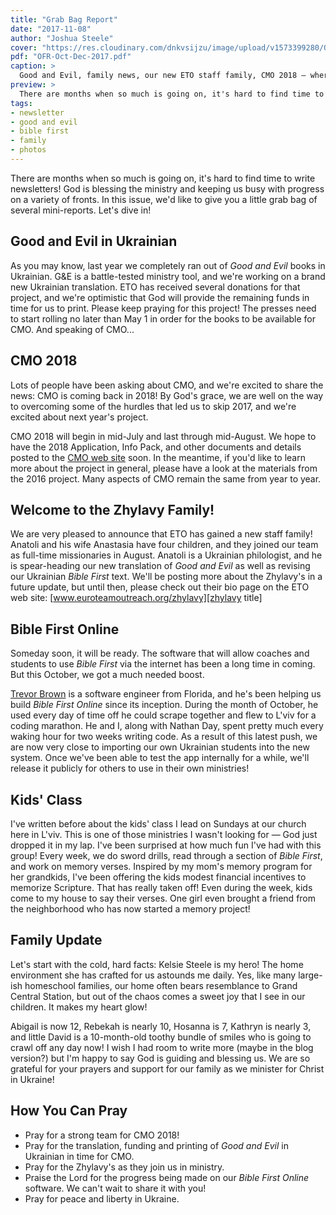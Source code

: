 ```yaml
---
title: "Grab Bag Report"
date: "2017-11-08"
author: "Joshua Steele"
cover: "https://res.cloudinary.com/dnkvsijzu/image/upload/v1573399280/OFReport/2017-11-08-grab-bag-report/grab-bag-cover-2000w_qwgkyh.jpg"
pdf: "OFR-Oct-Dec-2017.pdf"
caption: >
  Good and Evil, family news, our new ETO staff family, CMO 2018 — where do I start? Two pages never seems enough to fit in all the news.  But this time, I'm going to try...
preview: >
  There are months when so much is going on, it's hard to find time to write newsletters! God is blessing the ministry and keeping us busy with progress on a variety of fronts. In this issue, we'd like to give you a little grab bag of several mini-reports. Let's dive in!
tags:
- newsletter
- good and evil
- bible first
- family
- photos
---
```


There are months when so much is going on, it's hard to find time to write newsletters! God is blessing the ministry and keeping us busy with progress on a variety of fronts. In this issue, we'd like to give you a little grab bag of several mini-reports. Let's dive in!

<article-callout content="OFR-Oct-Dec-2017.pdf" :download="true" />

<article-image publicId="OFReport/2017-11-08-grab-bag-report/ge-cover-250h_vpmdua" height="250" />

## Good and Evil in Ukrainian

As you may know, last year we completely ran out of *Good and Evil* books in Ukrainian. G&E is a battle-tested ministry tool, and we're working on a brand new Ukrainian translation. ETO has received several donations for that project, and we're optimistic that God will provide the remaining funds in time for us to print. Please keep praying for this project! The presses need to start rolling no later than May 1 in order for the books to be available for CMO. And speaking of CMO...

## CMO 2018

Lots of people have been asking about CMO, and we're excited to share the news: CMO is coming back in 2018! By God's grace, we are well on the way to overcoming some of the hurdles that led us to skip 2017, and we're excited about next year's project.

CMO 2018 will begin in mid-July and last through mid-August. We hope to have the 2018 Application, Info Pack, and other documents and details posted to the [CMO web site][cmo title] soon. In the meantime, if you'd like to learn more about the project in general, please have a look at the materials from the 2016 project. Many aspects of CMO remain the same from year to year.

<article-spacer />
<article-svg name="cmo-logo" width="350" link="https://cmoproject.org/" alt="Carpathian Mountain Outreach" margin="t" />
<article-spacer />

## Welcome to the Zhylavy Family!

We are very pleased to announce that ETO has gained a new staff family! Anatoli and his wife Anastasia have four children, and they joined our team as full-time missionaries in August. Anatoli is a Ukrainian philologist, and he is spear-heading our new translation of *Good and Evil* as well as revising our Ukrainian *Bible First* text. We'll be posting more about the Zhylavy's in a future update, but until then, please check out their bio page on the ETO web site: [www.euroteamoutreach.org/zhylavy][zhylavy title]

<article-image publicId="OFReport/2017-11-08-grab-bag-report/zhylavy-family-2000w_deouc0" width="768" caption="Anatoli and Anastasia along with their four children: Kateryna, Valentyna, Hanna and Lukian." />

## Bible First Online

Someday soon, it will be ready. The software that will allow coaches and students to use *Bible First* via the internet has been a long time in coming. But this October, we got a much needed boost.

<article-image publicId="OFReport/2017-11-08-grab-bag-report/hackers-for-christ-2000w_qhnvdz" width="768" caption="Nathan, Trevor, Joshua — hackers for Christ!" />

[Trevor Brown][stratus3d title] is a software engineer from Florida, and he's been helping us build *Bible First Online* since its inception. During the month of October, he used every day of time off he could scrape together and flew to L'viv for a coding marathon. He and I, along with Nathan Day, spent pretty much every waking hour for two weeks writing code. As a result of this latest push, we are now very close to importing our own Ukrainian students into the new system. Once we've been able to test the app internally for a while, we'll release it publicly for others to use in their own ministries!

<article-image publicId="OFReport/2017-11-08-grab-bag-report/the-import-script-2000w_crolkf" width="768" caption="On his very last night in L'viv, Trevor tests out the script that will import our existing Bible First students into Bible First Online. (Hacking always works better if you wear a black stocking cap. ;)" />

<article-image publicId="OFReport/2017-11-08-grab-bag-report/bible-first-online-cookie-2000w_gegsrc" height="568" caption="We even have Bible First Online cookies! (courtesy of Miss Denise Hutchison)" />

## Kids' Class

I've written before about the kids' class I lead on Sundays at our church here in L'viv. This is one of those ministries I wasn't looking for — God just dropped it in my lap. I've been surprised at how much fun I've had with this group! Every week, we do sword drills, read through a section of *Bible First*, and work on memory verses. Inspired by my mom's memory program for her grandkids, I've been offering the kids modest financial incentives to memorize Scripture. That has really taken off! Even during the week, kids come to my house to say their verses. One girl even brought a friend from the neighborhood who has now started a memory project!

<article-image publicId="OFReport/2017-11-08-grab-bag-report/kids-class-2000w_nlq22y" width="768" caption="Sword drills are a fun time each week. The kids are getting pretty good at finding references quickly!" />

<article-image publicId="OFReport/2017-11-08-grab-bag-report/kid-reading-2000h_vfhvgj" height="768" caption="It's wonderful to see these kids learning to navigate their Bibles and reading passages aloud in class." />

## Family Update

Let's start with the cold, hard facts: Kelsie Steele is my hero! The home environment she has crafted for us astounds me daily. Yes, like many large-ish homeschool families, our home often bears resemblance to Grand Central Station, but out of the chaos comes a sweet joy that I see in our children. It makes my heart glow!

<article-image publicId="OFReport/2017-11-08-grab-bag-report/hero-lady-2000w_oc1fhp" width="768" caption="This lady is my hero. I love you Kelsie!" />

Abigail is now 12, Rebekah is nearly 10, Hosanna is 7, Kathryn is nearly 3, and little David is a 10-month-old toothy bundle of smiles who is going to crawl off any day now! I wish I had room to write more (maybe in the blog version?) but I'm happy to say God is guiding and blessing us. We are so grateful for your prayers and support for our family as we minister for Christ in Ukraine!

<article-image publicId="OFReport/2017-11-08-grab-bag-report/david-and-daddy-2000h_egvn3w" height="768" caption="David brings us all so much joy. He'll be crawling any day now!" />

<article-callout content="Pssst! Lots more pictures if you scroll further down!" />

## How You Can Pray

* Pray for a strong team for CMO 2018!
* Pray for the translation, funding and printing of *Good and Evil* in Ukrainian in time for CMO.
* Pray for the Zhylavy's as they join us in ministry.
* Praise the Lord for the progress being made on our *Bible First Online* software. We can't wait to share it with you!
* Pray for peace and liberty in Ukraine.

<article-image publicId="OFReport/2017-11-08-grab-bag-report/helping-mama-shop-2000h_uff0ub" height="768" caption="Hosanna loves helping Mama shop. Especially when they have the kiddie carts for her to push!" />

<article-image publicId="OFReport/2017-11-08-grab-bag-report/daddy-date-abby-2000h_m6tktr" height="768" caption="Daddy date with Abby" />

<article-image publicId="OFReport/2017-11-08-grab-bag-report/daddy-date-beka-2000w_f3lp6e" width="768" caption="Daddy date with Rebekah" />

<article-image publicId="OFReport/2017-11-08-grab-bag-report/ice-skating-party-2000w_iwsaon" width="768" caption="Abby recently had a birthday party and invited several friends to the local ice rink. Good times!" />

<article-image publicId="OFReport/2017-11-08-grab-bag-report/daddy-date-hosanna-2000h_s3if2t" height="768" caption="Daddy date with Hosanna" />

<article-image publicId="OFReport/2017-11-08-grab-bag-report/hello-from-kathryn-2000h_qb1x0v" height="768" caption="Kathryn says hello! This little girl is fireball of energy, and she keeps us on our toes. 😃" />

<article-image publicId="OFReport/2017-11-08-grab-bag-report/kids-class-selfie-2000w_ybt1gm" width="768" caption="Selfie time at the Sunday kids' class!" />

<article-image publicId="OFReport/2017-11-08-grab-bag-report/bohdan-2000w_k5kopq" width="768" caption="Bohdan was the first in the class to complete a level 4 memory project (30 verses or more). He memorized all 33 verses of Proverbs 1!" />

<article-image publicId="OFReport/2017-11-08-grab-bag-report/anya-2000h_omdlay" height="768" caption="Not far behind Bohdan, Anya also completed Proverbs 1! These kids are on fire!" />

<article-image publicId="OFReport/2017-11-08-grab-bag-report/lviv-selfie-2000w_mfaqri" width="768" caption="While Trevor was here, we did a little sight-seeing. Here we snapped a quick selfie from the lookout on High Castle." />

[cmo title]: http://www.cmoproject.org/ "Learn more about Carpathian Mountain Outreach."
[zhylavy title]: https://euroteamoutreach.org/zhylavy/ "The Zhylavy Family"
[stratus3d title]: http://stratus3d.com/ "Software Engineering, Web Development and 3D Graphics"
